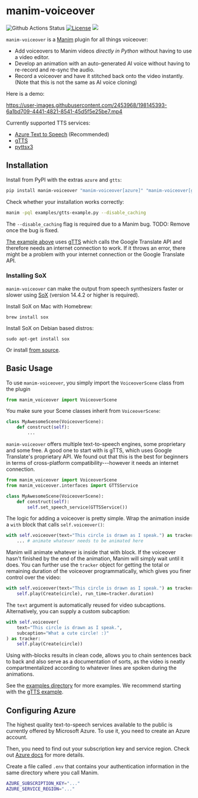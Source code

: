 # manim-voiceover

![Github Actions Status](https://github.com/ManimCommunity/manim-voiceover/workflows/Build/badge.svg)
[![License](https://img.shields.io/github/license/ManimCommunity/manim-voiceover.svg?color=blue)](https://github.com/ManimCommunity/manim-voiceover/blob/main/LICENSE)
[![](https://dcbadge.vercel.app/api/server/qY23bthHTY?style=flat)](https://manim.community/discord)

`manim-voiceover` is a [Manim](https://manim.community) plugin for all things voiceover:

- Add voiceovers to Manim videos _directly in Python_ without having to use a video editor.
- Develop an animation with an auto-generated AI voice without having to re-record and re-sync the audio.
- Record a voiceover and have it stitched back onto the video instantly. (Note that this is not the same as AI voice cloning)

Here is a demo:

https://user-images.githubusercontent.com/2453968/198145393-6a1bd709-4441-4821-8541-45d5f5e25be7.mp4

Currently supported TTS services:

- [Azure Text to Speech](https://azure.microsoft.com/en-us/services/cognitive-services/text-to-speech/) (Recommended)
- [gTTS](https://github.com/pndurette/gTTS/)
- [pyttsx3](https://github.com/nateshmbhat/pyttsx3)

## Installation

Install from PyPI with the extras `azure` and `gtts`:

```sh
pip install manim-voiceover "manim-voiceover[azure]" "manim-voiceover[gtts]"
```

Check whether your installation works correctly:

```sh
manim -pql examples/gtts-example.py --disable_caching
```

The `--disable_caching` flag is required due to a Manim bug. TODO: Remove once the bug is fixed.

[The example above](examples/gtts-example.py) uses [gTTS](https://github.com/pndurette/gTTS/) which calls the Google Translate API and therefore needs an internet connection to work. If it throws an error, there might be a problem with your internet connection or the Google Translate API.

### Installing SoX

`manim-voiceover` can make the output from speech synthesizers faster or slower using [SoX](http://sox.sourceforge.net/) (version 14.4.2 or higher is required).

Install SoX on Mac with Homebrew:

`brew install sox`

Install SoX on Debian based distros:

`sudo apt-get install sox`

Or install [from source](https://sourceforge.net/projects/sox/files/sox/).

## Basic Usage

To use `manim-voiceover`, you simply import the `VoiceoverScene` class from the plugin

```py
from manim_voiceover import VoiceoverScene
```

You make sure your Scene classes inherit from `VoiceoverScene`:

```py
class MyAwesomeScene(VoiceoverScene):
    def construct(self):
        ...
```

`manim-voiceover` offers multiple text-to-speech engines, some proprietary and some free. A good one to start with is gTTS, which uses Google Translate's proprietary API. We found out that this is the best for beginners in terms of cross-platform compatibility---however it needs an internet connection.

```py
from manim_voiceover import VoiceoverScene
from manim_voiceover.interfaces import GTTSService

class MyAwesomeScene(VoiceoverScene):
    def construct(self):
        self.set_speech_service(GTTSService())
```

The logic for adding a voiceover is pretty simple. Wrap the animation inside a `with` block that calls `self.voiceover()`:

```py
with self.voiceover(text="This circle is drawn as I speak.") as tracker:
    ... # animate whatever needs to be animated here
```

Manim will animate whatever is inside that with block. If the voiceover hasn't finished by the end of the animation, Manim will simply wait until it does. You can further use the `tracker` object for getting the total or remaining duration of the voiceover programmatically, which gives you finer control over the video:

```py
with self.voiceover(text="This circle is drawn as I speak.") as tracker:
    self.play(Create(circle), run_time=tracker.duration)
```

The `text` argument is automatically reused for video subcaptions. Alternatively, you can supply a custom subcaption:

```py
with self.voiceover(
    text="This circle is drawn as I speak.", 
    subcaption="What a cute circle! :)"
) as tracker:
    self.play(Create(circle))
```

Using with-blocks results in clean code, allows you to chain sentences back to back and also serve as a documentation of sorts, as the video is neatly compartmentalized according to whatever lines are spoken during the animations.

See the [examples directory](./examples) for more examples. We recommend starting with the [gTTS example](https://github.com/ManimCommunity/manim-voiceover/blob/main/examples/gtts-example.py).

## Configuring Azure

The highest quality text-to-speech services available to the public is currently offered by Microsoft Azure. To use it, you need to create an Azure account.

Then, you need to find out your subscription key and service region. Check out [Azure docs](https://docs.microsoft.com/en-us/azure/cognitive-services/speech-service/) for more details.

Create a file called `.env` that contains your authentication information in the same directory where you call Manim.

```sh
AZURE_SUBSCRIPTION_KEY="..."
AZURE_SERVICE_REGION="..."
```
